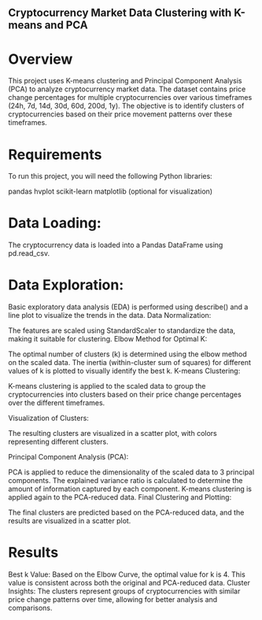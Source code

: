 ## Cryptocurrency Market Data Clustering with K-means and PCA
# Overview
This project uses K-means clustering and Principal Component Analysis (PCA) to analyze cryptocurrency market data. The dataset contains price change percentages for multiple cryptocurrencies over various timeframes (24h, 7d, 14d, 30d, 60d, 200d, 1y). The objective is to identify clusters of cryptocurrencies based on their price movement patterns over these timeframes.

# Requirements
To run this project, you will need the following Python libraries:

pandas
hvplot
scikit-learn
matplotlib (optional for visualization)

# Data Loading:

The cryptocurrency data is loaded into a Pandas DataFrame using pd.read_csv.

# Data Exploration:

Basic exploratory data analysis (EDA) is performed using describe() and a line plot to visualize the trends in the data.
Data Normalization:

The features are scaled using StandardScaler to standardize the data, making it suitable for clustering.
Elbow Method for Optimal K:

The optimal number of clusters (k) is determined using the elbow method on the scaled data. The inertia (within-cluster sum of squares) for different values of k is plotted to visually identify the best k.
K-means Clustering:

K-means clustering is applied to the scaled data to group the cryptocurrencies into clusters based on their price change percentages over the different timeframes.

Visualization of Clusters:

The resulting clusters are visualized in a scatter plot, with colors representing different clusters.

Principal Component Analysis (PCA):

PCA is applied to reduce the dimensionality of the scaled data to 3 principal components. The explained variance ratio is calculated to determine the amount of information captured by each component.
K-means clustering is applied again to the PCA-reduced data.
Final Clustering and Plotting:

The final clusters are predicted based on the PCA-reduced data, and the results are visualized in a scatter plot.

# Results
Best k Value: Based on the Elbow Curve, the optimal value for k is 4. This value is consistent across both the original and PCA-reduced data.
Cluster Insights: The clusters represent groups of cryptocurrencies with similar price change patterns over time, allowing for better analysis and comparisons.
